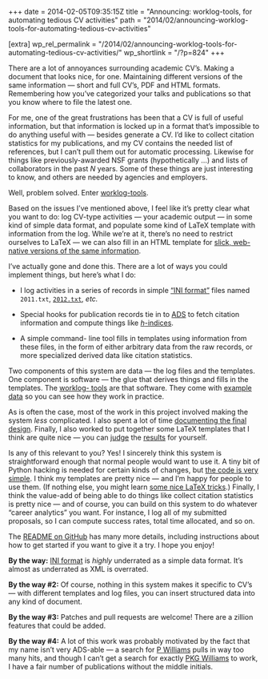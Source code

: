 +++
date = 2014-02-05T09:35:15Z
title = "Announcing: worklog-tools, for automating tedious CV activities"
path = "2014/02/announcing-worklog-tools-for-automating-tedious-cv-activities"

[extra]
wp_rel_permalink = "/2014/02/announcing-worklog-tools-for-automating-tedious-cv-activities/"
wp_shortlink = "/?p=824"
+++

There are a lot of annoyances surrounding academic CV’s. Making a document
that looks nice, for one. Maintaining different versions of the same
information — short and full CV’s, PDF and HTML formats. Remembering how
you’ve categorized your talks and publications so that you know where to file
the latest one.

For me, one of the great frustrations has been that a CV is full of useful
information, but that information is locked up in a format that’s impossible
to do anything useful with — besides generate a CV. I’d like to collect
citation statistics for my publications, and my CV contains the needed list of
references, but I can’t pull them out for automatic processing. Likewise for
things like previously-awarded NSF grants (hypothetically …) and lists of
collaborators in the past _N_ years. Some of these things are just interesting
to know, and others are needed by agencies and employers.

Well, problem solved. Enter
[worklog-tools](https://github.com/pkgw/worklog-tools/).

Based on the issues I’ve mentioned above, I feel like it’s pretty clear what
you want to do: log CV-type activities — your academic output — in some kind
of simple data format, and populate some kind of LaTeX template with
information from the log. While we’re at it, there’s no need to restrict
ourselves to LaTeX — we can also fill in an HTML template for
[slick, web- native versions of the same information](/pubs/).

I’ve actually gone and done this. There are a lot of ways you could implement
things, but here’s what I do:

- I log activities in a series of records in simple
  [“INI format”](http://en.wikipedia.org/wiki/INI_format) files named
  `2011.txt`,
  [`2012.txt`](https://github.com/pkgw/worklog-tools/blob/master/example/2012.txt),
  _etc._

- Special hooks for publication records tie in to
  [ADS](http://adsabs.harvard.edu/) to fetch citation information and compute
  things like [_h_-indices](http://en.wikipedia.org/wiki/H-index).

- A simple command- line tool fills in templates using information from these
  files, in the form of either arbitrary data from the raw records, or more
  specialized derived data like citation statistics.

Two components of this system are data — the log files and the templates. One
component is software — the glue that derives things and fills in the
templates. The [worklog- tools](https://github.com/pkgw/worklog-tools/) are
that software. They come with
[example data](https://github.com/pkgw/worklog-tools/tree/master/example) so
you can see how they work in practice.

As is often the case, most of the work in this project involved making the
system _less_ complicated. I also spent a lot of time
[documenting the final design](https://github.com/pkgw/worklog-tools/#readme).
Finally, I also worked to put together some LaTeX templates that I think are
quite nice — you can [judge](/files/cv.pdf) the [results](/files/pubs.pdf) for
yourself.

Is any of this relevant to you? Yes! I sincerely think this system is
straightforward enough that normal people would want to use it. A tiny bit of
Python hacking is needed for certain kinds of changes, but
[the code is very simple](https://github.com/pkgw/worklog-tools/blob/master/worklog.py).
I think my templates are pretty nice — and I’m happy for people to use them.
(If nothing else, you might learn
[some nice LaTeX tricks](https://github.com/pkgw/worklog-tools/blob/master/example/cv.tmpl.tex#L23).)
Finally, I think the value-add of being able to do things like collect
citation statistics is pretty nice — and of course, you can build on this
system to do whatever “career analytics” you want. For instance, I log all of
my submitted proposals, so I can compute success rates, total time allocated,
and so on.

The [README on GitHub](https://github.com/pkgw/worklog-tools/#readme) has many
more details, including instructions about how to get started if you want to
give it a try. I hope you enjoy!

**By the way:** [INI format](http://en.wikipedia.org/wiki/INI_format) is
_highly_ underrated as a simple data format. It’s almost as underrated as XML
is overrated.

**By the way #2:** Of course, nothing in this system makes it specific to CV’s
— with different templates and log files, you can insert structured data into
any kind of document.

**By the way #3:** Patches and pull requests are welcome! There are a zillion
features that could be added.

**By the way #4:** A lot of this work was probably motivated by the fact that
my name isn’t very ADS-able — a search for
[P Williams](http://adsabs.harvard.edu/cgi-bin/nph-abs_connect?return_req=no_params&author=Williams,%20P&db_key=AST)
pulls in way too many hits, and though I can’t get a search for exactly
[PKG Williams](http://adsabs.harvard.edu/cgi-bin/nph-abs_connect?return_req=no_params&author=Williams,%20P%20K%20G&db_key=AST)
to work, I have a fair number of publications without the middle initials.
